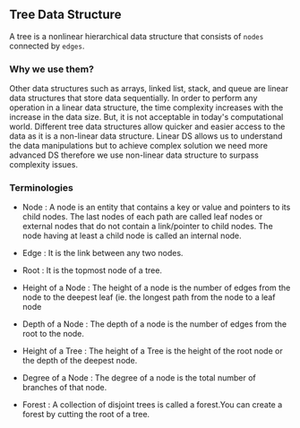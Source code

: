 ## Tree Data Structure
A tree is a nonlinear hierarchical data structure that consists of `nodes` connected by `edges`.

### Why we use them?
Other data structures such as arrays, linked list, stack, and queue are linear data structures that store data sequentially. In order to perform any operation in a linear data structure, the time complexity increases with the increase in the data size. But, it is not acceptable in today's computational world. Different tree data structures allow quicker and easier access to the data as it is a non-linear data structure. Linear DS allows us to understand the data manipulations but to achieve complex solution we need more advanced DS therefore we use non-linear data structure to surpass complexity issues.

### Terminologies

* Node : A node is an entity that contains a key or value and pointers to its child nodes. The last nodes of each path are called leaf nodes or external nodes that do not contain a link/pointer to child nodes. The node having at least a child node is called an internal node.

* Edge : It is the link between any two nodes.
* Root : It is the topmost node of a tree.
* Height of a Node : The height of a node is the number of edges from the node to the deepest leaf (ie. the longest path from the node to a leaf node
* Depth of a Node : The depth of a node is the number of edges from the root to the node.
* Height of a Tree : The height of a Tree is the height of the root node or the depth of the deepest node.
* Degree of a Node : The degree of a node is the total number of branches of that node.
* Forest : A collection of disjoint trees is called a forest.You can create a forest by cutting the root of a tree.
